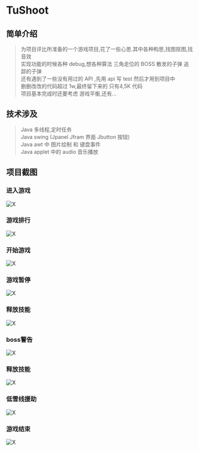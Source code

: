 # TuShoot
## 简单介绍
>为项目评比所准备的一个游戏项目,花了一些心思.其中各种构思,找图抠图,找音效
<br/>实现功能的时候各种 debug,想各种算法 三角走位的 BOSS 散发的子弹 追踪的子弹
<br/>还有遇到了一些没有用过的 API ,先用 api 写 test 然后才用到项目中
<br/>删删改改的代码超过 1w,最终留下来的 只有4,5K 代码
<br/>项目基本完成时还要考虑 游戏平衡,还有...

## 技术涉及
>Java 多线程,定时任务
<br/>Java swing (Jpanel Jfram 界面 Jbutton 按钮)
<br/>Java awt 中 图片绘制 和 键盘事件
<br/>Java applet 中的 audio 音乐播放

## 项目截图
### 进入游戏
![X](https://github.com/tu-jacktu/TuShoot/blob/master/readme/0.PNG)
### 游戏排行
![X](https://github.com/tu-jacktu/TuShoot/blob/master/readme/1.PNG)
### 开始游戏
![X](https://github.com/tu-jacktu/TuShoot/blob/master/readme/2.PNG)
### 游戏暂停
![X](https://github.com/tu-jacktu/TuShoot/blob/master/readme/3.PNG)
### 释放技能
![X](https://github.com/tu-jacktu/TuShoot/blob/master/readme/4.PNG)
### boss警告
![X](https://github.com/tu-jacktu/TuShoot/blob/master/readme/5.PNG)
### 释放技能
![X](https://github.com/tu-jacktu/TuShoot/blob/master/readme/6.PNG)
### 低雪线援助
![X](https://github.com/tu-jacktu/TuShoot/blob/master/readme/7.PNG)
### 游戏结束
![X](https://github.com/tu-jacktu/TuShoot/blob/master/readme/8.PNG)

